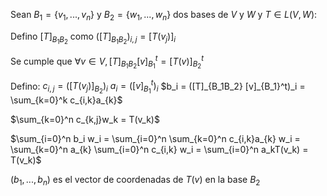 Sean $B_1=\{v_1,...,v_n\}$ y $B_2=\{w_1,...,w_n\}$ dos bases de $V$ y $W$ y $T \in L(V,W)$:

Defino $[T]_{B_1B_2}$ como $([T]_{B_1B_2})_{i,j} = [T(v_j)]_i$

Se cumple que $\forall v \in V, [T]_{B_1B_2} [v]_{B_1}^t = [T(v)]_{B_2}^t$

Defino:
$c_{i,j} = ([T(v_j)]_{B_2})_i$
$a_i = ([v]_{B_1}^t)_i$
$b_i = ([T]_{B_1B_2} [v]_{B_1}^t)_i = \sum_{k=0}^k c_{i,k}a_{k}$

$\sum_{k=0}^n c_{k,j}w_k = T(v_k)$

$\sum_{i=0}^n b_i w_i = \sum_{i=0}^n \sum_{k=0}^n c_{i,k}a_{k} w_i = \sum_{k=0}^n a_{k} \sum_{i=0}^n c_{i,k} w_i = \sum_{i=0}^n a_kT(v_k) = T(v_k)$

$(b_1,...,b_n)$ es el vector de coordenadas de $T(v)$ en la base $B_2$
